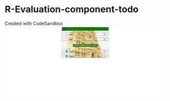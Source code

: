 # R-Evaluation-component-todo
Created with CodeSandbox
<img src="https://github.com/Satya12325/re-evaluation-component-todo/blob/master/screencapture-fodsi-csb-app-2022-02-07-21_30_38.png?raw=true"/>
